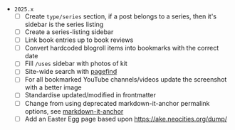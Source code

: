 - `2025.x`
  - [ ] Create `type/series` section, if a post belongs to a series, then it's sidebar is the series listing
  - [ ] Create a series-listing sidebar
  - [ ] Link book entries up to book reviews
  - [ ] Convert hardcoded blogroll items into bookmarks with the correct date
  - [ ] Fill `/uses` sidebar with photos of kit
  - [ ] Site-wide search with [pagefind](https://github.com/cloudcannon/pagefind)
  - [ ] For all bookmarked YouTube channels/videos update the screenshot with a better image
  - [ ] Standardise updated/modified in frontmatter
  - [ ] Change from using deprecated markdown-it-anchor permalink options, see [markdown-it-anchor](https://github.com/valeriangalliat/markdown-it-anchor#permalinks)
  - [ ] Add an Easter Egg page based upon https://ake.neocities.org/dump/
